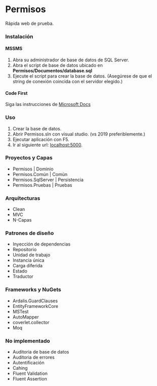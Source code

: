 # Permisos
Rápida web de prueba.

### Instalación
#### MSSMS
1. Abra su administrador de base de datos de SQL Server.
2. Abra el script de base de datos ubicado en **Permisos/Documentos/database.sql**
3. Ejecute el script para crear la base de datos. (Asegúrese de que el string de conexión coincida con el servidor elegido.)

#### Code First
Siga las instrucciones de [Microsoft Docs](https://docs.microsoft.com/en-us/ef/core/managing-schemas/migrations/?tabs=dotnet-core-cli)

### Uso
1. Crear la base de datos.
2. Abrir Permisos.sln con visual studio. (vs 2019 preferiblemente.)
3. Ejecutar aplicación con F5.
4. Ir al siguiente url: [localhost:5000](http://localhost:5000).

### Proyectos y Capas
- Permisos           | Dominio
- Permisos.Común     | Común
- Permisos.SqlServer | Persistencia
- Permisos.Pruebas   | Pruebas

### Arquitecturas
- Clean
- MVC
- N-Capas

### Patrones de diseño
- Inyección de dependencias
- Repositorio
- Unidad de trabajo
- Instancia única
- Carga diferida
- Estado
- Traductor

### Frameworks y NuGets
- Ardalis.GuardClauses
- EntityFrameworkCore
- MSTest
- AutoMapper
- coverlet.collector
- Moq

### No implementado
- Auditoria de base de datos
- Auditoria de errores
- Autentificación
- Cahing
- Fluent Validation
- Fluent Assertion













